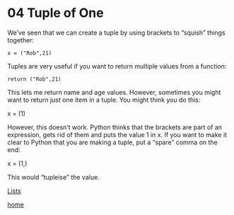 # 04 Tuple of One

We’ve seen that we can create a tuple by using brackets to “squish” things together:
```
x = ("Rob",21)
```
Tuples are very useful if you want to return multiple values from a function:
```
return ("Rob",21)
```
This lets me return name and age values. However, sometimes you might want to return just one item in a tuple. You might think you do this:

x = (1)

However, this doesn’t work. Python thinks that the brackets are part of an expression, gets rid of them and puts the value 1 in x. If you want to make it clear to Python that you are making a tuple, put a “spare” comma on the end:

x = (1,)

This would “tupleise” the value.

[Lists](/pages/05%20Lists.md)

[home](/README.md)